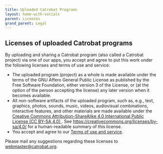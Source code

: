```yaml
---
title: Uploaded Catrobat Programs
layout: home-with-socials
parent: Licenses
grand_parent: Legal
---
```


## Licenses of uploaded Catrobat programs

By uploading and sharing a Catrobat program (also called a Catrobat project) via one of our apps, you accept and agree to put this work under the following licenses and terms of use and service:

- The uploaded program (project) as a whole is made available under the terms of the GNU Affero General Public License as published by the Free Software Foundation, either version 3 of the License, or (at the option of the person accepting the license) any later version when it becomes available.
- All non-software artifacts of the uploaded program, such as, e.g., text, graphics, photos, sounds, music, videos, audiovisual combinations, interactive features, and other materials are made available under the <a href="/docs/legal/licenses/creative">Creative Commons Attribution-ShareAlike 4.0 International Public License (CC BY-SA 4.0) </a>. See <https://creativecommons.org/licenses/by-sa/4.0/> for a human-readable summary of this license.
- You accept and agree to our <a href="/docs/legal/terms-of-use">Terms of use and service</a>.

Please mail any suggestions regarding these licenses to webmaster@catrobat.org.

